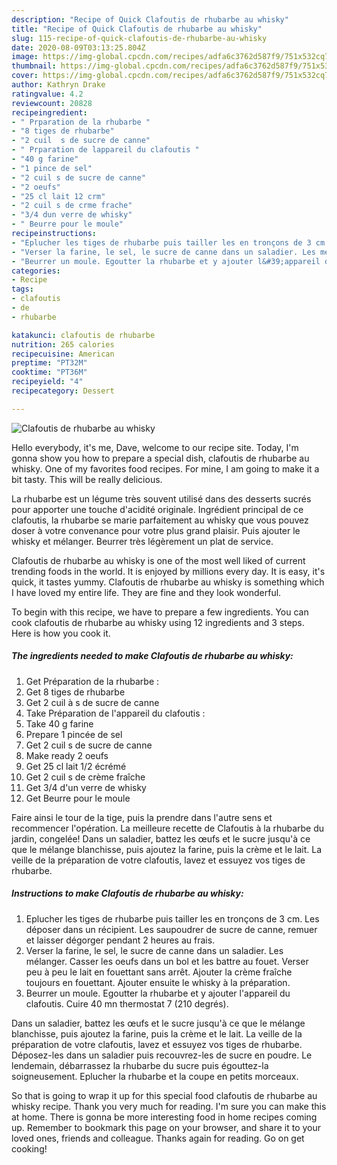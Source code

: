 ```yaml
---
description: "Recipe of Quick Clafoutis de rhubarbe au whisky"
title: "Recipe of Quick Clafoutis de rhubarbe au whisky"
slug: 115-recipe-of-quick-clafoutis-de-rhubarbe-au-whisky
date: 2020-08-09T03:13:25.804Z
image: https://img-global.cpcdn.com/recipes/adfa6c3762d587f9/751x532cq70/clafoutis-de-rhubarbe-au-whisky-photo-principale-de-la-recette.jpg
thumbnail: https://img-global.cpcdn.com/recipes/adfa6c3762d587f9/751x532cq70/clafoutis-de-rhubarbe-au-whisky-photo-principale-de-la-recette.jpg
cover: https://img-global.cpcdn.com/recipes/adfa6c3762d587f9/751x532cq70/clafoutis-de-rhubarbe-au-whisky-photo-principale-de-la-recette.jpg
author: Kathryn Drake
ratingvalue: 4.2
reviewcount: 20828
recipeingredient:
- " Prparation de la rhubarbe "
- "8 tiges de rhubarbe"
- "2 cuil  s de sucre de canne"
- " Prparation de lappareil du clafoutis "
- "40 g farine"
- "1 pince de sel"
- "2 cuil s de sucre de canne"
- "2 oeufs"
- "25 cl lait 12 crm"
- "2 cuil s de crme frache"
- "3/4 dun verre de whisky"
- " Beurre pour le moule"
recipeinstructions:
- "Eplucher les tiges de rhubarbe puis tailler les en tronçons de 3 cm. Les déposer dans un récipient. Les saupoudrer de sucre de canne, remuer et laisser dégorger pendant 2 heures au frais."
- "Verser la farine, le sel, le sucre de canne dans un saladier. Les mélanger. Casser les oeufs dans un bol et les battre au fouet. Verser peu à peu le lait en fouettant sans arrêt. Ajouter la crème fraîche toujours en fouettant. Ajouter ensuite le whisky à la préparation."
- "Beurrer un moule. Egoutter la rhubarbe et y ajouter l&#39;appareil du clafoutis. Cuire 40 mn thermostat 7 (210 degrés)."
categories:
- Recipe
tags:
- clafoutis
- de
- rhubarbe

katakunci: clafoutis de rhubarbe 
nutrition: 265 calories
recipecuisine: American
preptime: "PT32M"
cooktime: "PT36M"
recipeyield: "4"
recipecategory: Dessert

---
```



![Clafoutis de rhubarbe au whisky](https://img-global.cpcdn.com/recipes/adfa6c3762d587f9/751x532cq70/clafoutis-de-rhubarbe-au-whisky-photo-principale-de-la-recette.jpg)

Hello everybody, it's me, Dave, welcome to our recipe site. Today, I'm gonna show you how to prepare a special dish, clafoutis de rhubarbe au whisky. One of my favorites food recipes. For mine, I am going to make it a bit tasty. This will be really delicious.

La rhubarbe est un légume très souvent utilisé dans des desserts sucrés pour apporter une touche d&#39;acidité originale. Ingrédient principal de ce clafoutis, la rhubarbe se marie parfaitement au whisky que vous pouvez doser à votre convenance pour votre plus grand plaisir. Puis ajouter le whisky et mélanger. Beurrer très légèrement un plat de service.

Clafoutis de rhubarbe au whisky is one of the most well liked of current trending foods in the world. It is enjoyed by millions every day. It is easy, it's quick, it tastes yummy. Clafoutis de rhubarbe au whisky is something which I have loved my entire life. They are fine and they look wonderful.


To begin with this recipe, we have to prepare a few ingredients. You can cook clafoutis de rhubarbe au whisky using 12 ingredients and 3 steps. Here is how you cook it.

<!--inarticleads1-->

##### The ingredients needed to make Clafoutis de rhubarbe au whisky:

1. Get  Préparation de la rhubarbe :
1. Get 8 tiges de rhubarbe
1. Get 2 cuil à s de sucre de canne
1. Take  Préparation de l&#39;appareil du clafoutis :
1. Take 40 g farine
1. Prepare 1 pincée de sel
1. Get 2 cuil s de sucre de canne
1. Make ready 2 oeufs
1. Get 25 cl lait 1/2 écrémé
1. Get 2 cuil s de crème fraîche
1. Get 3/4 d&#39;un verre de whisky
1. Get  Beurre pour le moule


Faire ainsi le tour de la tige, puis la prendre dans l&#39;autre sens et recommencer l&#39;opération. La meilleure recette de Clafoutis à la rhubarbe du jardin, congelée! Dans un saladier, battez les œufs et le sucre jusqu&#39;à ce que le mélange blanchisse, puis ajoutez la farine, puis la crème et le lait. La veille de la préparation de votre clafoutis, lavez et essuyez vos tiges de rhubarbe. 

<!--inarticleads2-->

##### Instructions to make Clafoutis de rhubarbe au whisky:

1. Eplucher les tiges de rhubarbe puis tailler les en tronçons de 3 cm. Les déposer dans un récipient. Les saupoudrer de sucre de canne, remuer et laisser dégorger pendant 2 heures au frais.
1. Verser la farine, le sel, le sucre de canne dans un saladier. Les mélanger. Casser les oeufs dans un bol et les battre au fouet. Verser peu à peu le lait en fouettant sans arrêt. Ajouter la crème fraîche toujours en fouettant. Ajouter ensuite le whisky à la préparation.
1. Beurrer un moule. Egoutter la rhubarbe et y ajouter l&#39;appareil du clafoutis. Cuire 40 mn thermostat 7 (210 degrés).


Dans un saladier, battez les œufs et le sucre jusqu&#39;à ce que le mélange blanchisse, puis ajoutez la farine, puis la crème et le lait. La veille de la préparation de votre clafoutis, lavez et essuyez vos tiges de rhubarbe. Déposez-les dans un saladier puis recouvrez-les de sucre en poudre. Le lendemain, débarrassez la rhubarbe du sucre puis égouttez-la soigneusement. Eplucher la rhubarbe et la coupe en petits morceaux. 

So that is going to wrap it up for this special food clafoutis de rhubarbe au whisky recipe. Thank you very much for reading. I'm sure you can make this at home. There is gonna be more interesting food in home recipes coming up. Remember to bookmark this page on your browser, and share it to your loved ones, friends and colleague. Thanks again for reading. Go on get cooking!
